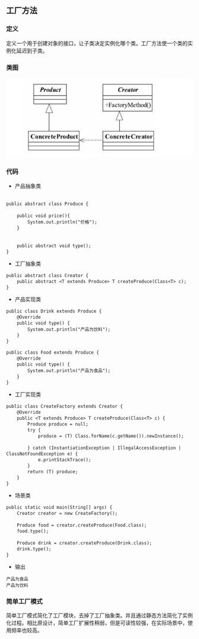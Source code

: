 ## 工厂方法
### 定义
定义一个用于创建对象的接口，让子类决定实例化哪个类。工厂方法使一个类的实例化延迟到子类。

### 类图
![工厂方法类图](https://github.com/yetote/StudyNote/blob/master/设计模式/res/工厂方法类图.png)
### 代码
- 产品抽象类
```

public abstract class Produce {

    public void price(){
        System.out.println("价格");
    }


    public abstract void type();
}
```
- 工厂抽象类
```
public abstract class Creator {
    public abstract <T extends Produce> T createProduce(Class<T> c);
}
```
- 产品实现类
```
public class Drink extends Produce {
    @Override
    public void type() {
        System.out.println("产品为饮料");
    }
}
```

```
public class Food extends Produce {
    @Override
    public void type() {
        System.out.println("产品为食品");
    }
}
```
- 工厂实现类
```
public class CreateFactory extends Creator {
    @Override
    public <T extends Produce> T createProduce(Class<T> c) {
        Produce produce = null;
        try {
            produce = (T) Class.forName(c.getName()).newInstance();

        } catch (InstantiationException | IllegalAccessException | ClassNotFoundException e) {
            e.printStackTrace();
        }
        return (T) produce;
    }
}
```
- 场景类

```
public static void main(String[] args) {
    Creator creator = new CreateFactory();

    Produce food = creator.createProduce(Food.class);
    food.type();

    Produce drink = creator.createProduce(Drink.class);
    drink.type();
}
```
- 输出
```
产品为食品
产品为饮料
```
### 简单工厂模式  
简单工厂模式简化了工厂模块，去掉了工厂抽象类。并且通过静态方法简化了实例化过程。相比原设计，简单工厂扩展性稍弱，但是可读性较强，在实际场景中，使用频率也较高。
